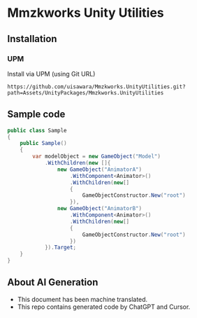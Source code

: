 # Mmzkworks Unity Utilities

## Installation

### UPM

Install via UPM (using Git URL)

```
https://github.com/uisawara/Mmzkworks.UnityUtilities.git?path=Assets/UnityPackages/Mmzkworks.UnityUtilities
```

## Sample code

```c#
public class Sample
{
    public Sample()
    {
        var modelObject = new GameObject("Model")
            .WithChildren(new []{
                new GameObject("AnimatorA")
                    .WithComponent<Animator>()
                    .WithChildren(new[]
                    {
                        GameObjectConstructor.New("root")
                    }),
                new GameObject("AnimatorB")
                    .WithComponent<Animator>()
                    .WithChildren(new[]
                    {
                        GameObjectConstructor.New("root")
                    })
            }).Target;
    }
}
```

## About AI Generation

- This document has been machine translated.
- This repo contains generated code by ChatGPT and Cursor.
